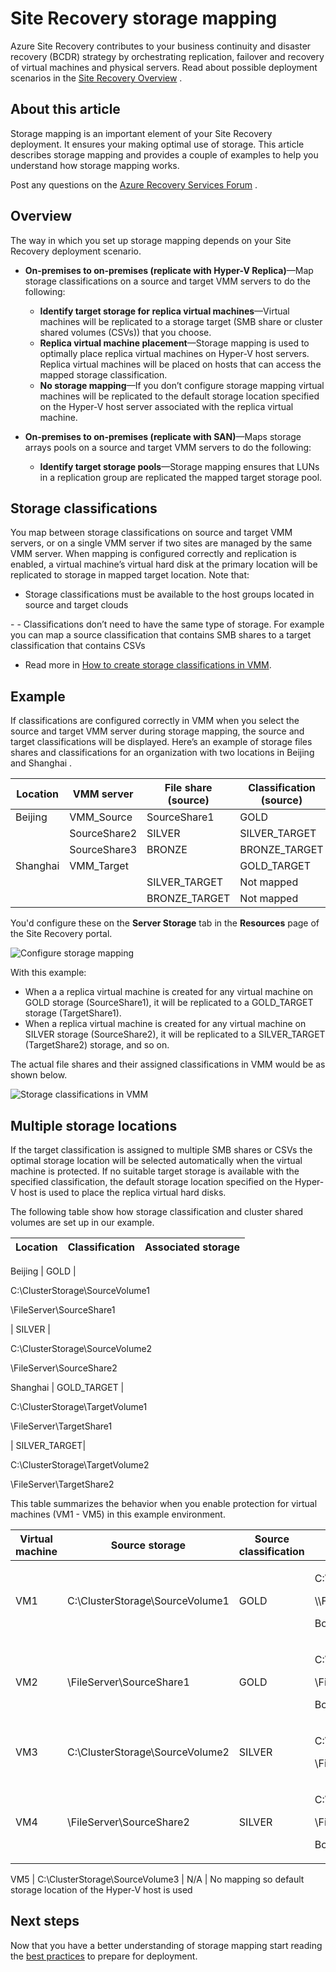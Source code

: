 <properties
	pageTitle="Site Recovery storage mapping | Windows Azure"
	description="Azure Site Recovery coordinates the replication, failover, and recovery of virtual machines and physical servers located on-premises to Azure or to a secondary on-premises site."
	services="site-recovery"
	documentationCenter=""
	authors="rayne-wiselman"
	manager="jwhit"
	editor=""/>

<tags
	ms.service="site-recovery"
	ms.date="10/07/2015"
	wacn.date=""/>


# <!-- deleted by customization Azure --> Site Recovery storage mapping


Azure Site Recovery contributes to your business continuity and disaster recovery (BCDR) strategy by orchestrating replication, failover <!-- deleted by customization, --> and recovery of virtual machines and physical servers. Read about possible deployment scenarios in the [Site Recovery <!-- deleted by customization overview](/documentation/articles/site-recovery-overview) --><!-- keep by customization: begin --> Overview](/documentation/articles/hyper-v-recovery-manager-overview) <!-- keep by customization: end -->.


## About this article

Storage mapping is an important element of your Site Recovery deployment. It ensures <!-- deleted by customization you make --><!-- keep by customization: begin --> your making <!-- keep by customization: end --> optimal use of storage. This article describes storage mapping and provides a couple of examples to help you understand how storage mapping works.


Post any questions on the [Azure Recovery Services <!-- deleted by customization Forum](https://social.msdn.microsoft.com/forums/azure/home?forum=hypervrecovmgr) --><!-- keep by customization: begin --> Forum](https://social.msdn.microsoft.com/Forums/zh-CN/home?forum=hypervrecovmgr) <!-- keep by customization: end -->.

## Overview

The way in which you set up storage mapping depends on your Site Recovery deployment scenario.



- **On-premises to on-premises (replicate with Hyper-V Replica)**—Map storage classifications on a source and target VMM servers to do the following:

	- **Identify target storage for replica virtual machines**—Virtual machines will be replicated to a storage target (SMB share or cluster shared volumes (CSVs)) that you choose.
	- **Replica virtual machine placement**—Storage mapping is used to optimally place replica virtual machines on Hyper-V host servers. Replica virtual machines will be placed on hosts that can access the mapped storage classification.
	- **No storage mapping**—If you don’t configure storage mapping <!-- deleted by customization, --> virtual machines will be replicated to the default storage location specified on the Hyper-V host server associated with the replica virtual machine.

- **On-premises to on-premises (replicate with SAN)**—Maps storage arrays pools on a source and target VMM servers to do the following:
	- **Identify target storage pools**—Storage mapping ensures that LUNs in a replication group are replicated <!-- deleted by customization to --> the mapped target storage pool.



## Storage classifications

You map between storage classifications on source and target VMM servers, or on a single VMM server if two sites are managed by the same VMM server. When mapping is configured correctly and replication is enabled, a virtual machine’s virtual hard disk at the primary location will be replicated to storage in <!-- deleted by customization the --> mapped target location. Note that:

- Storage classifications must be available to the host groups located in source and target clouds <!-- deleted by customization. -->
<!-- keep by customization: begin --> - <!-- keep by customization: end --> - Classifications don’t need to have the same type of storage. For example <!-- deleted by customization, --> you can map a source classification that contains SMB shares to a target classification that contains CSVs <!-- deleted by customization. -->
- Read more in [How to create storage classifications in VMM](https://technet.microsoft.com/zh-cn/library/gg610685.aspx).

## Example

If classifications are configured correctly in VMM when you select the source and target VMM server during storage mapping, the source and target classifications will be displayed. Here’s an example of storage files shares and classifications for an organization with two locations in <!-- deleted by customization New York --><!-- keep by customization: begin --> Beijing <!-- keep by customization: end --> and <!-- deleted by customization Chicago --><!-- keep by customization: begin --> Shanghai <!-- keep by customization: end -->.

**Location** | **VMM server** | **File share (source)** | **Classification (source)** | **Mapped to** | **File share (target)**
---|---|--- |---|---|---
<!-- deleted by customization New York --><!-- keep by customization: begin --> Beijing <!-- keep by customization: end --> | VMM_Source| SourceShare1 | GOLD | GOLD_TARGET | TargetShare1
 |  | SourceShare2 | SILVER | SILVER_TARGET | TargetShare2
 | | SourceShare3 | BRONZE | BRONZE_TARGET | TargetShare3
<!-- deleted by customization Chicago --><!-- keep by customization: begin --> Shanghai <!-- keep by customization: end --> | VMM_Target |  | GOLD_TARGET | Not mapped |
| | | SILVER_TARGET | Not mapped |
 | | | BRONZE_TARGET | Not mapped

You'd configure these on the **Server Storage** tab in the **Resources** page of the Site Recovery portal.

![Configure storage mapping](./media/site-recovery-storage-mapping/StorageMapping1.png)

With this example:
- When a a replica virtual machine is created for any virtual machine on GOLD storage (SourceShare1), it will be replicated to a GOLD_TARGET storage (TargetShare1).
- When a replica virtual machine is created for any virtual machine on SILVER storage (SourceShare2), it will be replicated to a SILVER_TARGET (TargetShare2) storage, and so on.

<!-- deleted by customization
The actual file shares and their assigned classifications in VMM appear in the next screen shot.

![Storage classifications in VMM](./media/site-recovery-storage-mapping/StorageMapping2.png)
-->
<!-- keep by customization: begin -->
The actual file shares and their assigned classifications in VMM would be as shown below.

![Storage classifications in VMM](./media/site-recovery-storage-mapping/StorageMapping2.png)
<!-- keep by customization: end -->

## Multiple storage locations

If the target classification is assigned to multiple SMB shares or CSVs <!-- deleted by customization, --> the optimal storage location will be selected automatically when the virtual machine is protected. If no suitable target storage is available with the specified classification, the default storage location specified on the Hyper-V host is used to place the replica virtual hard disks.

The following table show how storage classification and cluster shared volumes are set up in our example.

**Location** | **Classification** | **Associated storage**
---|---|---
<!-- deleted by customization
New York | GOLD | <p>C:\ClusterStorage\SourceVolume1</p><p>\\FileServer\SourceShare1</p>
-->
<!-- keep by customization: begin -->
Beijing | GOLD | <p>C:\ClusterStorage\SourceVolume1</p><p>\\FileServer\SourceShare1</p>
<!-- keep by customization: end -->
 | SILVER | <p>C:\ClusterStorage\SourceVolume2</p><p>\\FileServer\SourceShare2</p>
<!-- deleted by customization
Chicago | GOLD_TARGET | <p>C:\ClusterStorage\TargetVolume1</p><p>\\FileServer\TargetShare1</p>
-->
<!-- keep by customization: begin -->
Shanghai | GOLD_TARGET | <p>C:\ClusterStorage\TargetVolume1</p><p>\\FileServer\TargetShare1</p>
<!-- keep by customization: end -->
 | SILVER_TARGET| <p>C:\ClusterStorage\TargetVolume2</p><p>\\FileServer\TargetShare2</p>

This table summarizes the behavior when you enable protection for virtual machines (VM1 - VM5) in this example environment.

**Virtual machine** | **Source storage** | **Source classification** | **Mapped target storage**
---|---|---|---
VM1 | C:\ClusterStorage\SourceVolume1 | GOLD | <p>C:\ClusterStorage\SourceVolume1</p><p>\\\FileServer\SourceShare1</p><p>Both GOLD_TARGET</p>
VM2 | \\FileServer\SourceShare1 | GOLD | <p>C:\ClusterStorage\SourceVolume1</p><p>\\FileServer\SourceShare1</p> <p>Both GOLD_TARGET</p>
VM3 | C:\ClusterStorage\SourceVolume2 | SILVER | <p>C:\ClusterStorage\SourceVolume2</p><p>\FileServer\SourceShare2</p>
VM4 | \FileServer\SourceShare2 | SILVER |<p>C:\ClusterStorage\SourceVolume2</p><p>\\FileServer\SourceShare2</p><p>Both SILVER_TARGET</p>
<!-- deleted by customization
VM5 | C:\ClusterStorage\SourceVolume3 | N/A | No mapping, so the default storage location of the Hyper-V host is used
-->
<!-- keep by customization: begin -->
VM5 | C:\ClusterStorage\SourceVolume3 | N/A | No mapping so default storage location of the Hyper-V host is used
<!-- keep by customization: end -->

## Next steps

Now that you have a better understanding of storage mapping <!-- deleted by customization, --> start reading the [best practices](/documentation/articles/site-recovery-best-practices) to prepare for deployment.
